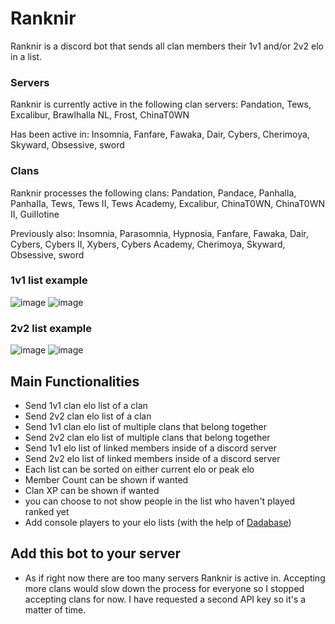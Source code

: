# Ranknir
Ranknir is a discord bot that sends all clan members their 1v1 and/or 2v2 elo in a list. 

### Servers
Ranknir is currently active in the following clan servers: Pandation, Tews, Excalibur, Brawlhalla NL, Frost, ChinaT0WN

Has been active in: Insomnia, Fanfare, Fawaka, Dair, Cybers, Cherimoya, Skyward, Obsessive, sword

### Clans
Ranknir processes the following clans: Pandation, Pandace, Panhalla, PanhaIIa, Tews, Tews II, Tews Academy, Excalibur, ChinaT0WN, ChinaT0WN II, GuiIIotine

Previously also: lnsomnia, Parasomnia, Hypnosia, Fanfare, Fawaka, Dair, Cybers, Cybers II, Xybers, Cybers Academy, Cherimoya, Skyward, Obsessive, sword

### 1v1 list example

![image](https://user-images.githubusercontent.com/74303221/200958039-ef5eeaf0-f034-4fc0-a5ac-6d585468ec7f.png)
![image](https://user-images.githubusercontent.com/74303221/200958471-a685f19a-97c1-47d6-8d25-b8a908dfda4d.png)

### 2v2 list example

![image](https://user-images.githubusercontent.com/74303221/200958576-e0c3bdc4-058d-4864-94ec-0813d55af4e0.png)
![image](https://user-images.githubusercontent.com/74303221/200958738-2e744e83-6c8f-42db-a11d-2593ec63a3ac.png)

## Main Functionalities
- Send 1v1 clan elo list of a clan
- Send 2v2 clan elo list of a clan
- Send 1v1 clan elo list of multiple clans that belong together
- Send 2v2 clan elo list of multiple clans that belong together
- Send 1v1 elo list of linked members inside of a discord server
- Send 2v2 elo list of linked members inside of a discord server
- Each list can be sorted on either current elo or peak elo
- Member Count can be shown if wanted
- Clan XP can be shown if wanted
- you can choose to not show people in the list who haven't played ranked yet
- Add console players to your elo lists (with the help of [Dadabase](https://github.com/Skyward-Brawlhalla/Dadabase))

## Add this bot to your server
- As if right now there are too many servers Ranknir is active in. Accepting more clans would slow down the process for everyone so I stopped accepting clans for now. I have requested a second API key so it's a matter of time.
